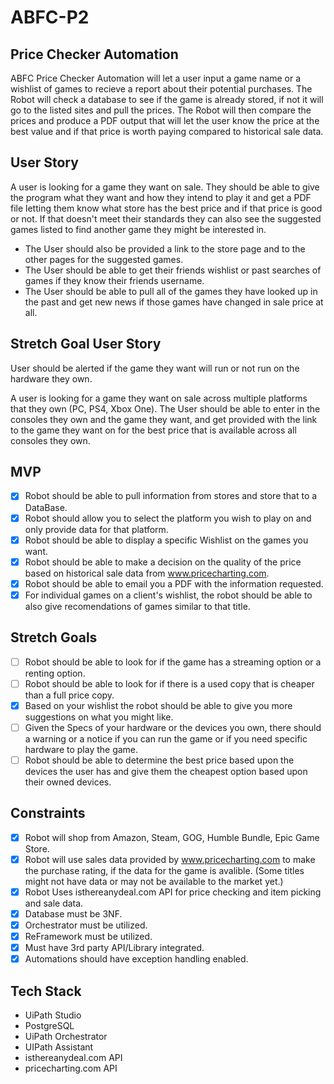 # ABFC-P2
## Price Checker Automation

ABFC Price Checker Automation will let a user input a game name or a wishlist of games to recieve a report about their potential purchases. The Robot will check a database to see if the game is already stored, if not it will go to the listed sites and pull the prices. The Robot will then compare the prices and produce a PDF output that will let the user know the price at the best value and if that price is worth paying compared to historical sale data.

## User Story
A user is looking for a game they want on sale. They should be able to give the program what they want and how they intend to play it and get a PDF file letting them know what store has the best price and if that price is good or not. If that doesn't meet their standards they can also see the suggested games listed to find another game they might be interested in.
- The User should also be provided a link to the store page and to the other pages for the suggested games.
- The User should be able to get their friends wishlist or past searches of games if they know their friends username.
- The User should be able to pull all of the games they have looked up in the past and get new news if those games have changed in sale price at all.

## Stretch Goal User Story
User should be alerted if the game they want will run or not run on the hardware they own.

A user is looking for a game they want on sale across multiple platforms that they own (PC, PS4, Xbox One). The User should be able to enter in the consoles they own and the game they want, and get provided with the link to the game they want on for the best price that is available across all consoles they own.

## MVP
- [X] Robot should be able to pull information from stores and store that to a DataBase.
- [X] Robot should allow you to select the platform you wish to play on and only provide data for that platform.
- [X] Robot should be able to display a specific Wishlist on the games you want.
- [X] Robot should be able to make a decision on the quality of the price based on historical sale data from www.pricecharting.com.
- [X] Robot should be able to email you a PDF with the information requested.
- [X] For individual games on a client's wishlist, the robot should be able to also give recomendations of games similar to that title.

## Stretch Goals
- [ ] Robot should be able to look for if the game has a streaming option or a renting option.
- [ ] Robot should be able to look for if there is a used copy that is cheaper than a full price copy.
- [X] Based on your wishlist the robot should be able to give you more suggestions on what you might like.
- [ ] Given the Specs of your hardware or the devices you own, there should a warning or a notice if you can run the game or if you need specific hardware to play the game.
- [ ] Robot should be able to determine the best price based upon the devices the user has and give them the cheapest option based upon their owned devices.

## Constraints
- [X] Robot will shop from Amazon, Steam, GOG, Humble Bundle, Epic Game Store.
- [X] Robot will use sales data provided by www.pricecharting.com to make the purchase rating, if the data for the game is avalible. (Some titles might not have data or may not be available to the market yet.)
- [X] Robot Uses isthereanydeal.com API for price checking and item picking and sale data.
- [X] Database must be 3NF.
- [X] Orchestrator must be utilized.
- [X] ReFramework must be utilized.
- [X] Must have 3rd party API/Library integrated.
- [X] Automations should have exception handling enabled.

## Tech Stack
  - UiPath Studio
  - PostgreSQL
  - UiPath Orchestrator
  - UIPath Assistant
  - isthereanydeal.com API
  - pricecharting.com API
